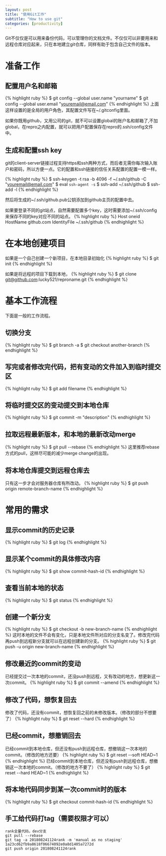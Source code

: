 ```yaml
---
layout: post
title: "使用Git工作"
subtitle: "How to use git"
categories: [productivity]
---
```


Git不仅仅是可以用来备份代码，可以管理你的文档文件。不仅仅可以非要用来和远程仓库对应起来，只在本地建立git仓库，同样有助于包含自己文件的版本。

# 准备工作

## 配置用户名和邮箱

{% highlight ruby %}
$ git config --global user.name "yourname"
$ git config --global user.email "youremail@email.com"
{% endhighlight %}
上面这样设置的是全局的用户角色，其配置文件写在~/.gitconfig里面。

如果你既用github，又用公司的git，就不可以设置global的账户名和邮箱了,不加global，在repro之内配置，就可以把用户配置保存在repro的.ssh/config文件中。

## 生成和配置ssh key

git的client-server链接过程支持https和ssh两种方式，而后者无需你每次输入账户和密码，所以方便一点。它的配置和ssh链接的信任关系配置的配置一模一样。

{% highlight ruby %}
$ ssh-keygen -t rsa -b 4096  -f ~/.ssh/github  -C "youremail@email.com"
$ eval `ssh-agent -s`
$ ssh-add ~/.ssh/github
$ ssh-add -l
{% endhighlight %}

然后将生成的~/.ssh/github.pub公钥添加到github主页的配置中去。

如果要登录不同的git站点，自然需要配置多个key，这时需要添加~/.ssh/config来保存不同的key对应不同的站点。
{% highlight ruby %}
Host oneid
	HostName github.com
	IdentityFile ~/.ssh/github
{% endhighlight %}


# 在本地创建项目
如果是一个自己创建一个新项目，在本地目录初始化
{% highlight ruby %}
$ git init
{% endhighlight %}

如果是将远程的项目下载到本地，
{% highlight ruby %}
$ git clone git@github.com:lucky521/reproname.git
{% endhighlight %}

# 基本工作流程

下面是一般的工作流程。

## 切换分支
{% highlight ruby %}
$ git branch -a
$ git checkout another-branch
{% endhighlight %}

## 写完或者修改完代码，把有变动的文件加入到临时提交区
{% highlight ruby %}
$ git add filename
{% endhighlight %}

## 将临时提交区的变动提交到本地仓库
{% highlight ruby %}
$ git commit -m "description"
{% endhighlight %}

## 拉取远程最新版本，和本地的最新改动merge
{% highlight ruby %}
$ git pull --rebase
{% endhighlight %}
这里推荐rebase方式的pull，这样尽可能的减少merge change的出现。

## 将本地仓库提交到远程仓库去
只有这一步才会对服务器仓库有所改动。
{% highlight ruby %}
$ git push origin remote-branch-name
{% endhighlight %}


# 常用的需求

## 显示commit的历史记录
{% highlight ruby %}
$ git log
{% endhighlight %}

## 显示某个commit的具体修改内容
{% highlight ruby %}
$ git show commit-hash-id
{% endhighlight %}

## 查看当前本地的状态
{% highlight ruby %}
$ git status
{% endhighlight %}

## 创建一个新分支
{% highlight ruby %}
$ git checkout -b new-branch-name
{% endhighlight %}
这时本地的文件不会有变化，只是本地文件所对应的分支名变了。修改完代码再push到远程新分支就可以在远程创建新的分支。
{% highlight ruby %}
$ git push -u origin new-branch-name
{% endhighlight %}

## 修改最近的commit的变动
已经提交过一次本地的commit，还没push到远程，又有改动的地方，想更新这一次commit。
{% highlight ruby %}
$ git commit --amend
{% endhighlight %}

## 修改了代码，想恢复回去
修改了代码，还没有commit，想恢复回之前的未修改版本。（修改的部分不想要了）
{% highlight ruby %}
$ git reset --hard
{% endhighlight %}

## 已经commit，想撤销回去
已经commit到本地仓库，但还没有push到远程仓库，想撤销这一次本地的commit。（修改的地方还要）
{% highlight ruby %}
$ git reset --soft HEAD~1
{% endhighlight %}
已经commit到本地仓库，但还没有push到远程仓库，想撤销这一次本地的commit。（修改的地方不要了）
{% highlight ruby %}
$ git reset --hard HEAD~1
{% endhighlight %}

## 将本地代码同步到某一次commit时的版本
{% highlight ruby %}
$ git checkout commit-hash-id
{% endhighlight %}


## 手工给代码打tag（需要权限才可以）
```
rank全量代码，dev分支
git pull --rebase
git tag -a 201808241124rank -m 'manual as no staging' 1a23cd62fb9a8618f06674092e0a8d1405a7272d
git push origin 201808241124rank
```











